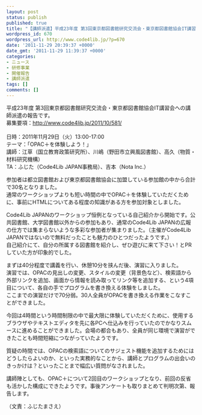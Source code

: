 ```yaml
---
layout: post
status: publish
published: true
title: "【講師派遣】平成23年度 第3回東京都図書館研究交流会・東京都図書館協会IT講習会"
wordpress_id: 670
wordpress_url: http://www.code4lib.jp/?p=670
date: '2011-11-29 20:39:37 +0000'
date_gmt: '2011-11-29 11:39:37 +0000'
categories:
- ニュース
- 研修事業
- 開催報告
- 講師派遣
tags: []
comments: []
---
```

<p>平成23年度 第3回東京都図書館研究交流会・東京都図書館協会IT講習会への講師派遣の報告です。<br />
募集要項：<a href="http://www.code4lib.jp/2011/10/581/">http://www.code4lib.jp/2011/10/581/</a><br />
<!--more--><br />
日時：2011年11月29日（火）13:00-17:00<br />
テーマ：「OPAC＋を体験しよう！」<br />
講師：江草（国立教育政策研究所）、川嶋（野田市立興風図書館）、高久（物質・材料研究機構）<br />
TA：ふじた（Code4Lib JAPAN事務局）、吉本（Nota Inc.）</p>
<p>参加者は都立図書館および東京都図書館協会に加盟している参加館の中から合計で30名となりました。<br />
通常のワークショップよりも短い時間の中でOPAC＋を体験していただくために、事前にHTMLについてある程度の知識がある方を参加対象としました。</p>
<p>Code4Lib JAPANのワークショップ恒例となっている自己紹介から開始です。公共図書館、大学図書館以外からの参加もあり、通常のCode4Lib JAPANの広報の仕方では集まらないような多彩な参加者が集まりました。（主催がCode4Lib JAPANではないので無料だったことも魅力のひとつだったようです。）<br />
自己紹介にて、自分の所属する図書館を紹介し、ぜひ遊びに来て下さい！とPRしていた方が印象的でした。</p>
<p>まずは40分程度で講義を行い、休憩10分を挟んだ後、演習に入りました。<br />
演習では、OPACの見出しの変更、スタイルの変更（背景色など）、検索語から外部リンクを追加、画面から情報を読み取ってリンク等を追加する、という4項目について、各自の手でプログラムを書き換える体験をしました。<br />
ここまでの演習だけで70分弱。30人全員がOPACを書き換える作業をこなすことができました。</p>
<p>今回は4時間という時間制限の中で最大限に体験していただくために、使用するブラウザやテキストエディタを先に各PCへ仕込みを行っていたのでかなりスムースに進めることができました。会場の都合もあり、全員が同じ環境で演習ができたことも時間短縮につながっていたようです。</p>
<p>質疑の時間では、OPACの検索語についてのサジェスト機能を追加するためにはどうしたらよいのか、といった実務的なことから、講師とプログラムの出会いのきっかけは？といったことまで幅広い質問がなされました。</p>
<p>講師陣としても、OPAC＋について2回目のワークショップとなり、前回の反省も活かした構成にできたようです。事後アンケートも取りまとめて判明次第、報告します。</p>
<p>（文責：ふじたまさえ）</p>
